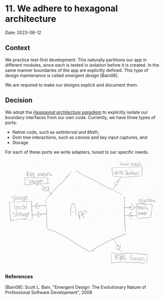 # 11. We adhere to hexagonal architecture

Date: 2023-06-12

## Context

We practice test-first development. This naturally partitions our app in different modules, since each is tested in isolation before it is created. In the same manner boundaries of the app are explicitly defined. This type of design maintenance is called _emergent design_ [Bain08].

We are required to make our designs explicit and document them.


## Decision

We adopt the [_Hexagonal architecture paradigm_](https://en.wikipedia.org/wiki/Hexagonal_architecture_(software)) to explicitly isolate our boundary interfaces from our own code. Currently, we have three types of ports:
* Native code, such as _setInterval_ and _Math_;
* Dom tree interactions, such as _canvas_ and key input captures, and
* Storage

For each of these ports we write adapters, tuned to our specific needs.

![hexagonal boundaries of the app](./hexagonal.jpg)


### References

[Bain08]: Scott L. Bain, "Emergent Design: The Evolutionary Nature of Professional Software Development", 2008 

